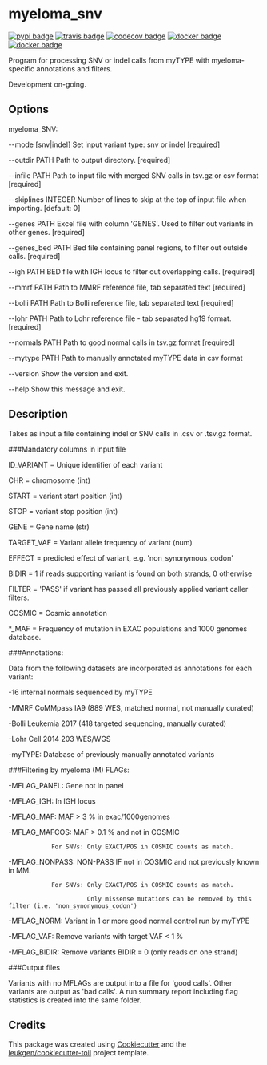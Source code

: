 # myeloma_snv

[![pypi badge][pypi_badge]][pypi_base]
[![travis badge][travis_badge]][travis_base]
[![codecov badge][codecov_badge]][codecov_base]
[![docker badge][docker_badge]][docker_base]
[![docker badge][automated_badge]][docker_base]

Program for processing SNV or indel calls from myTYPE with myeloma-specific annotations and filters.

Development on-going.

## Options

myeloma_SNV:

  --mode [snv|indel]   Set input variant type: snv or indel  [required]

  --outdir PATH        Path to output directory.  [required]

  --infile PATH        Path to input file with merged SNV calls in tsv.gz or
                       csv format  [required]

  --skiplines INTEGER  Number of lines to skip at the top of input file when
                       importing.  [default: 0]

  --genes PATH         Excel file with column 'GENES'. Used to filter out
                       variants in other genes.  [required]

  --genes_bed PATH     Bed file containing panel regions, to filter out
                       outside calls.  [required]

  --igh PATH           BED file with IGH locus to filter out overlapping
                       calls.  [required]

  --mmrf PATH          Path to MMRF reference file, tab separated text
                       [required]

  --bolli PATH         Path to Bolli reference file, tab separated text
                       [required]

  --lohr PATH          Path to Lohr reference file - tab separated hg19
                       format.  [required]

  --normals PATH       Path to good normal calls in tsv.gz format  [required]

  --mytype PATH        Path to manually annotated myTYPE data in csv format

  --version            Show the version and exit.

  --help               Show this message and exit.


## Description

Takes as input a file containing indel or SNV calls in .csv or .tsv.gz format.

###Mandatory columns in input file

ID_VARIANT = Unique identifier of each variant

CHR = chromosome (int)

START = variant start position (int)

STOP = variant stop position (int)

GENE = Gene name (str)

TARGET_VAF = Variant allele frequency of variant (num)

EFFECT = predicted effect of variant, e.g. 'non_synonymous_codon'

BIDIR = 1 if reads supporting variant is found on both strands, 0 otherwise

FILTER = 'PASS' if variant has passed all previously applied variant caller filters.

COSMIC = Cosmic annotation

*_MAF = Frequency of mutation in EXAC populations and 1000 genomes database.

###Annotations:

Data from the following datasets are incorporated as annotations for each variant:

-16 internal normals sequenced by myTYPE

-MMRF CoMMpass IA9 (889 WES, matched normal, not manually curated)

-Bolli Leukemia 2017 (418 targeted sequencing, manually curated)

-Lohr Cell 2014 203 WES/WGS

-myTYPE: Database of previously manually annotated variants 

###Filtering by myeloma (M) FLAGs:

-MFLAG_PANEL: Gene not in panel

-MFLAG_IGH: In IGH locus

-MFLAG_MAF: MAF > 3 % in exac/1000genomes

-MFLAG_MAFCOS: MAF > 0.1 % and not in COSMIC

                For SNVs: Only EXACT/POS in COSMIC counts as match.

-MFLAG_NONPASS: NON-PASS IF not in COSMIC and not previously known in MM.

                For SNVs: Only EXACT/POS in COSMIC counts as match.

                          Only missense mutations can be removed by this filter (i.e. 'non_synonymous_codon')

-MFLAG_NORM: Variant in 1 or more good normal control run by myTYPE

-MFLAG_VAF: Remove variants with target VAF < 1 %

-MFLAG_BIDIR: Remove variants BIDIR = 0 (only reads on one strand)


###Output files

Variants with no MFLAGs are output into a file for 'good calls'. Other variants are output as 'bad calls'. A run summary report including flag statistics is created into the same folder. 

## Credits

This package was created using [Cookiecutter] and the
[leukgen/cookiecutter-toil] project template.

<!-- References -->
[singularity]: http://singularity.lbl.gov/
[docker2singularity]: https://github.com/singularityware/docker2singularity
[cookiecutter]: https://github.com/audreyr/cookiecutter
[leukgen/cookiecutter-toil]: https://github.com/leukgen/cookiecutter-toil
[`--batchSystem`]: http://toil.readthedocs.io/en/latest/developingWorkflows/batchSystem.html?highlight=BatchSystem

<!-- Badges -->
[docker_base]: https://hub.docker.com/r/evenrus/myeloma_snv
[docker_badge]: https://img.shields.io/docker/build/evenrus/myeloma_snv.svg
[automated_badge]: https://img.shields.io/docker/automated/leukgen/myeloma_snv.svg
[codecov_badge]: https://codecov.io/gh/evenrus/myeloma_snv/branch/master/graph/badge.svg
[codecov_base]: https://codecov.io/gh/evenrus/myeloma_snv
[pypi_badge]: https://img.shields.io/pypi/v/myeloma_snv.svg
[pypi_base]: https://pypi.python.org/pypi/myeloma_snv
[travis_badge]: https://img.shields.io/travis/evenrus/myeloma_snv.svg
[travis_base]: https://travis-ci.org/evenrus/myeloma_snv
